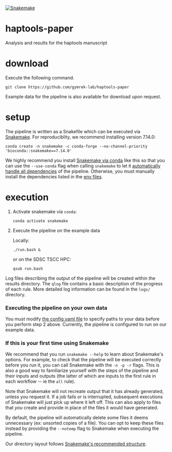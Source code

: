 [![Snakemake](https://img.shields.io/badge/snakemake-≥6.7.0-brightgreen.svg?style=flat-square)](https://snakemake.bitbucket.io)

# haptools-paper
Analysis and results for the haptools manuscript

# download
Execute the following command.
```
git clone https://github.com/gymrek-lab/haptools-paper
```
Example data for the pipeline is also available for download upon request.

# setup
The pipeline is written as a Snakefile which can be executed via [Snakemake](https://snakemake.readthedocs.io). For reproduciblity, we recommend installing version 7.14.0:
```
conda create -n snakemake -c conda-forge --no-channel-priority 'bioconda::snakemake==7.14.0'
```
We highly recommend you install [Snakemake via conda](https://snakemake.readthedocs.io/en/stable/getting_started/installation.html#installation-via-conda) like this so that you can use the `--use-conda` flag when calling `snakemake` to let it [automatically handle all dependencies](https://snakemake.readthedocs.io/en/stable/snakefiles/deployment.html#integrated-package-management) of the pipeline. Otherwise, you must manually install the dependencies listed in the [env files](workflow/envs/).

# execution
1. Activate snakemake via `conda`:
    ```
    conda activate snakemake
    ```
2. Execute the pipeline on the example data

    Locally:
    ```
    ./run.bash &
    ```

    or on the SDSC TSCC HPC:
    ```
    qsub run.bash
    ```

Log files describing the output of the pipeline will be created within the results directory. The `qlog` file contains a basic description of the progress of each rule. More detailed log information can be found in the `logs/` directory.

### Executing the pipeline on your own data
You must modify [the config.yaml file](configs/config.yaml) to specify paths to your data before you perform step 2 above. Currently, the pipeline is configured to run on our example data.

### If this is your first time using Snakemake
We recommend that you run `snakemake --help` to learn about Snakemake's options. For example, to check that the pipeline will be executed correctly before you run it, you can call Snakemake with the `-n -p -r` flags. This is also a good way to familiarize yourself with the steps of the pipeline and their inputs and outputs (the latter of which are inputs to the first rule in each workflow -- ie the `all` rule).

Note that Snakemake will not recreate output that it has already generated, unless you request it. If a job fails or is interrupted, subsequent executions of Snakemake will just pick up where it left off. This can also apply to files that *you* create and provide in place of the files it would have generated.

By default, the pipeline will automatically delete some files it deems unnecessary (ex: unsorted copies of a file). You can opt to keep these files instead by providing the `--notemp` flag to Snakemake when executing the pipeline.

Our directory layout follows [Snakemake's recommended structure](https://snakemake.readthedocs.io/en/stable/snakefiles/deployment.html#distribution-and-reproducibility).
